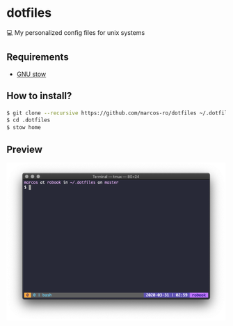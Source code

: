 # dotfiles

💻 My personalized config files for unix systems

## Requirements

- [GNU stow](https://www.gnu.org/software/stow/)

## How to install?

```bash
$ git clone --recursive https://github.com/marcos-ro/dotfiles ~/.dotfiles
$ cd .dotfiles
$ stow home
```

## Preview
![dark terminal](screenshots/terminal.png)
